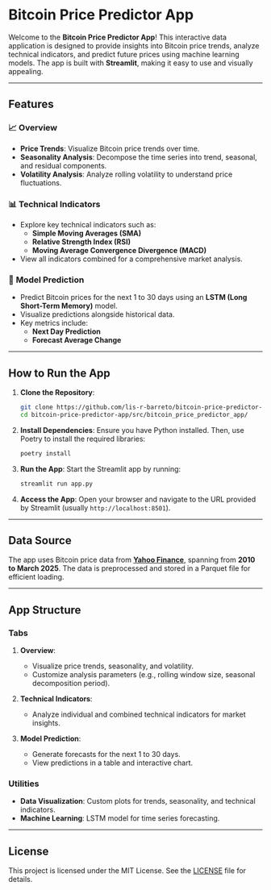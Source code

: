 # Bitcoin Price Predictor App

Welcome to the **Bitcoin Price Predictor App**! This interactive data application is designed to provide insights into Bitcoin price trends, analyze technical indicators, and predict future prices using machine learning models. The app is built with **Streamlit**, making it easy to use and visually appealing.

---

## Features

### 📈 **Overview**
- **Price Trends**: Visualize Bitcoin price trends over time.
- **Seasonality Analysis**: Decompose the time series into trend, seasonal, and residual components.
- **Volatility Analysis**: Analyze rolling volatility to understand price fluctuations.

### 📊 **Technical Indicators**
- Explore key technical indicators such as:
  - **Simple Moving Averages (SMA)**
  - **Relative Strength Index (RSI)**
  - **Moving Average Convergence Divergence (MACD)**
- View all indicators combined for a comprehensive market analysis.

### 🔮 **Model Prediction**
- Predict Bitcoin prices for the next 1 to 30 days using an **LSTM (Long Short-Term Memory)** model.
- Visualize predictions alongside historical data.
- Key metrics include:
  - **Next Day Prediction**
  - **Forecast Average Change**

---

## How to Run the App

1. **Clone the Repository**:
   ```bash
   git clone https://github.com/lis-r-barreto/bitcoin-price-predictor-app/
   cd bitcoin-price-predictor-app/src/bitcoin_price_predictor_app/
   ```

2. **Install Dependencies**:
   Ensure you have Python installed. Then, use Poetry to install the required libraries:
   ```bash
   poetry install
   ```

3. **Run the App**:
   Start the Streamlit app by running:
   ```bash
   streamlit run app.py
   ```

4. **Access the App**:
   Open your browser and navigate to the URL provided by Streamlit (usually `http://localhost:8501`).

---

## Data Source

The app uses Bitcoin price data from **[Yahoo Finance](https://finance.yahoo.com/quote/BTC-USD/history/?p=BTC-USD)**, spanning from **2010 to March 2025**. The data is preprocessed and stored in a Parquet file for efficient loading.

---

## App Structure

### Tabs
1. **Overview**:
   - Visualize price trends, seasonality, and volatility.
   - Customize analysis parameters (e.g., rolling window size, seasonal decomposition period).

2. **Technical Indicators**:
   - Analyze individual and combined technical indicators for market insights.

3. **Model Prediction**:
   - Generate forecasts for the next 1 to 30 days.
   - View predictions in a table and interactive chart.

### Utilities
- **Data Visualization**: Custom plots for trends, seasonality, and technical indicators.
- **Machine Learning**: LSTM model for time series forecasting.
---

## License

This project is licensed under the MIT License. See the [LICENSE](LICENSE) file for details.
